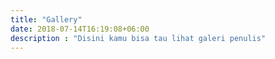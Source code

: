 ```yaml
---
title: "Gallery"
date: 2018-07-14T16:19:08+06:00
description : "Disini kamu bisa tau lihat galeri penulis"
---
```


